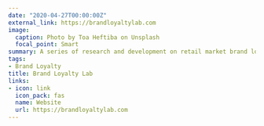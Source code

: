 ```yaml
---
date: "2020-04-27T00:00:00Z"
external_link: https://brandloyaltylab.com
image:
  caption: Photo by Toa Heftiba on Unsplash
  focal_point: Smart
summary: A series of research and development on retail market brand loyalty.
tags:
- Brand Loyalty
title: Brand Loyalty Lab
links:
- icon: link
  icon_pack: fas
  name: Website
  url: https://brandloyaltylab.com
---
```

